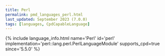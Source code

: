 ```yaml
---
title: Perl
permalink: pmd_languages_perl.html
last_updated: September 2023 (7.0.0)
tags: [languages, CpdCapableLanguage]
---
```


{% include language_info.html name='Perl' id='perl' implementation='perl::lang.perl.PerlLanguageModule' supports_cpd=true since='5.5.0' %}
